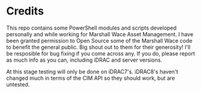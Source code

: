 Credits
======================
This repo contains some PowerShell modules and scripts developed personally and while working for Marshall Wace Asset Management. I have been granted permission to Open Source some of the Marshall Wace code to benefit the general public. Big shout out to them for their generosity! I'll be resposible for bug fixing if you come across any. If you do, please report as much info as you can, including iDRAC and server versions.

At this stage testing will only be done on iDRAC7's. iDRAC8's haven't changed much in terms of the CIM API so they should work, but are untested.
